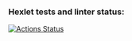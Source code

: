 ### Hexlet tests and linter status:
[![Actions Status](https://github.com/antonmashtakov/php-oop-project-60/actions/workflows/hexlet-check.yml/badge.svg)](https://github.com/antonmashtakov/php-oop-project-60/actions)